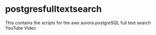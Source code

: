 # postgresfulltextsearch
This contains the scripts for the aws aurora postgreSQL full text search YouTube Video
